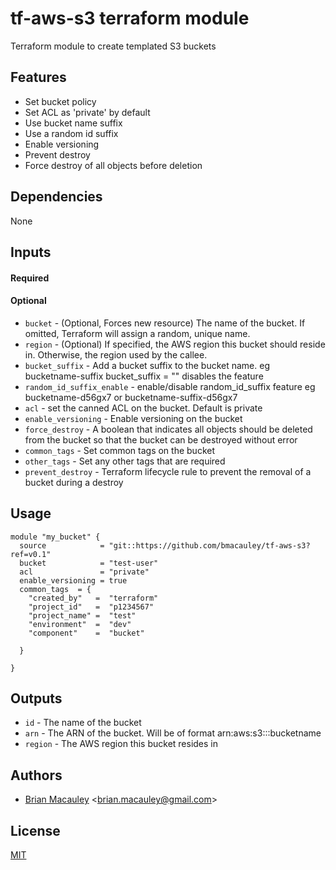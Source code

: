 # tf-aws-s3 terraform module

Terraform module to create templated S3 buckets

## Features
* Set bucket policy
* Set ACL as 'private' by default
* Use bucket name suffix
* Use a random id suffix
* Enable versioning
* Prevent destroy
* Force destroy of all objects before deletion


## Dependencies
None



## Inputs
#### Required


#### Optional
* `bucket` -  (Optional, Forces new resource) The name of the bucket. If omitted, Terraform will assign a random, unique name.
* `region` -  (Optional) If specified, the AWS region this bucket should reside in. Otherwise, the region used by the callee.
* `bucket_suffix` - Add a bucket suffix to the bucket name. eg bucketname-suffix  bucket_suffix = "" disables the feature
* `random_id_suffix_enable` - enable/disable random_id_suffix feature eg bucketname-d56gx7 or bucketname-suffix-d56gx7
* `acl` - set the canned ACL on the bucket. Default is private
* `enable_versioning` - Enable versioning on the bucket
* `force_destroy` - A boolean that indicates all objects should be deleted from the bucket so that the bucket can be destroyed without error
* `common_tags` - Set common tags on the bucket
* `other_tags` - Set any other tags that are required
* `prevent_destroy` - Terraform lifecycle rule to prevent the removal of a bucket during a destroy


## Usage
```
module "my_bucket" {
  source            = "git::https://github.com/bmacauley/tf-aws-s3?ref=v0.1"
  bucket            = "test-user"
  acl               = "private"
  enable_versioning = true
  common_tags  = {
    "created_by"   =  "terraform"
    "project_id"   =  "p1234567"
    "project_name" =  "test"
    "environment"  =  "dev"
    "component"    =  "bucket"

  }

}
```

## Outputs
* `id` - The name of the bucket
* `arn` - The ARN of the bucket. Will be of format arn:aws:s3:::bucketname
* `region` - The AWS region this bucket resides in


## Authors
* [Brian Macauley](https://github.com/bmacauley) &lt;brian.macauley@gmail.com&gt;

## License
[MIT](/LICENSE)
